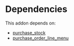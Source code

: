 # Dependencies

This addon depends on:

- [purchase_stock](../../odoo-bringout-oca-ocb-purchase_stock)
- [purchase_order_line_menu](../../odoo-bringout-oca-purchase-workflow-purchase_order_line_menu)
